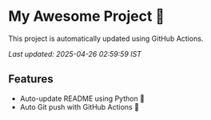 # My Awesome Project 🚀

This project is automatically updated using GitHub Actions.

_Last updated: 2025-04-26 02:59:59 IST_

## Features
- Auto-update README using Python 🐍
- Auto Git push with GitHub Actions 🤖
